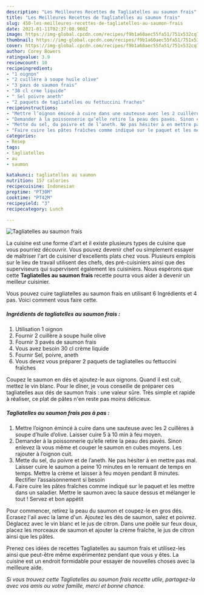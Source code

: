 ```yaml
---
description: "Les Meilleures Recettes de Tagliatelles au saumon frais"
title: "Les Meilleures Recettes de Tagliatelles au saumon frais"
slug: 450-les-meilleures-recettes-de-tagliatelles-au-saumon-frais
date: 2021-01-11T02:37:08.960Z
image: https://img-global.cpcdn.com/recipes/f9b1a60aec55fa51/751x532cq70/tagliatelles-au-saumon-frais-photo-principale-de-la-recette.jpg
thumbnail: https://img-global.cpcdn.com/recipes/f9b1a60aec55fa51/751x532cq70/tagliatelles-au-saumon-frais-photo-principale-de-la-recette.jpg
cover: https://img-global.cpcdn.com/recipes/f9b1a60aec55fa51/751x532cq70/tagliatelles-au-saumon-frais-photo-principale-de-la-recette.jpg
author: Corey Bowers
ratingvalue: 3.9
reviewcount: 10
recipeingredient:
- "1 oignon"
- "2 cuillère à soupe huile olive"
- "3 pavs de saumon frais"
- "30 cl crme liquide"
- " Sel poivre aneth"
- "2 paquets de tagliatelles ou fettuccini fraches"
recipeinstructions:
- "Mettre l’oignon émincé à cuire dans une sauteuse avec les 2 cuillères à soupe d’huile d’olive. Laisser cuire 5 à 10 min à feu moyen."
- "Demander à la poissonnerie qu’elle retire la peau des pavés. Sinon enlevez là vous même et couper le saumon en cubes moyens. Les rajouter à l’oignon cuit."
- "Mette du sel, du poivre et de l’aneth. Ne pas hésiter à en mettre pas mal. Laisser cuire le saumon a peine 10 minutes en le remuant de temps en temps. Mettre la crème et laisser à feu moyen pendant 8 minutes. Rectifier l’assaisonnement si besoin"
- "Faire cuire les pâtes fraîches comme indiqué sur le paquet et les mettre dans un saladier. Mettre le saumon avec la sauce dessus et mélanger le tout ! Servez et bon appétit"
categories:
- Resep
tags:
- tagliatelles
- au
- saumon

katakunci: tagliatelles au saumon 
nutrition: 157 calories
recipecuisine: Indonesian
preptime: "PT30M"
cooktime: "PT42M"
recipeyield: "3"
recipecategory: Lunch

---
```



![Tagliatelles au saumon frais](https://img-global.cpcdn.com/recipes/f9b1a60aec55fa51/751x532cq70/tagliatelles-au-saumon-frais-photo-principale-de-la-recette.jpg)

La cuisine est une forme d'art et il existe plusieurs types de cuisine que vous pourriez découvrir. Vous pouvez devenir chef ou simplement essayer de maîtriser l'art de cuisiner d'excellents plats chez vous. Plusieurs emplois sur le lieu de travail utilisent des chefs, des pré-cuisiniers ainsi que des superviseurs qui supervisent également les cuisiniers. Nous espérons que cette <strong> Tagliatelles au saumon frais </strong> recette pourra vous aider à devenir un meilleur cuisinier.

<!--inarticleads1-->

Vous pouvez cuire tagliatelles au saumon frais en utilisant 6 Ingrédients et 4 pas. Voici comment vous faire cette.

##### Ingrédients de tagliatelles au saumon frais :

1. Utilisation 1 oignon
1. Fournir 2 cuillère à soupe huile olive
1. Fournir 3 pavés de saumon frais
1. Vous avez besoin 30 cl crème liquide
1. Fournir  Sel, poivre, aneth
1. Vous devez vous préparer 2 paquets de tagliatelles ou fettuccini fraîches


Coupez le saumon en dés et ajoutez-le aux oignons. Quand il est cuit, mettez le vin blanc. Pour le dîner, je vous conseille de préparer ces tagliatelles aux dés de saumon frais : une valeur sûre. Très simple et rapide à réaliser, ce plat de pâtes n&#39;en reste pas moins délicieux. 

<!--inarticleads2-->

##### Tagliatelles au saumon frais pas à pas :

1. Mettre l’oignon émincé à cuire dans une sauteuse avec les 2 cuillères à soupe d’huile d’olive. Laisser cuire 5 à 10 min à feu moyen.
1. Demander à la poissonnerie qu’elle retire la peau des pavés. Sinon enlevez là vous même et couper le saumon en cubes moyens. Les rajouter à l’oignon cuit.
1. Mette du sel, du poivre et de l’aneth. Ne pas hésiter à en mettre pas mal. Laisser cuire le saumon a peine 10 minutes en le remuant de temps en temps. Mettre la crème et laisser à feu moyen pendant 8 minutes. Rectifier l’assaisonnement si besoin
1. Faire cuire les pâtes fraîches comme indiqué sur le paquet et les mettre dans un saladier. Mettre le saumon avec la sauce dessus et mélanger le tout ! Servez et bon appétit


Pour commencer, retirez la peau du saumon et coupez-le en gros dés. Ecrasez l&#39;ail avec la lame d&#39;un. Ajoutez les dés de saumon, salez et poivrez. Déglacez avec le vin blanc et le jus de citron. Dans une poêle sur feux doux, placez les morceaux de saumon et ajouter la crème fraîche, le jus de citron ainsi que les pâtes. 

<!--inarticleads1-->

<p>
Prenez ces idées de recettes Tagliatelles au saumon frais et utilisez-les ainsi que peut-être même expérimentez pendant que vous y êtes. La cuisine est un endroit formidable pour essayer de nouvelles choses avec la meilleure aide.
</p>

<p>
<i>Si vous trouvez cette Tagliatelles au saumon frais recette utile, partagez-la avec vos amis ou votre famille, merci et bonne chance.</i>
</p>
